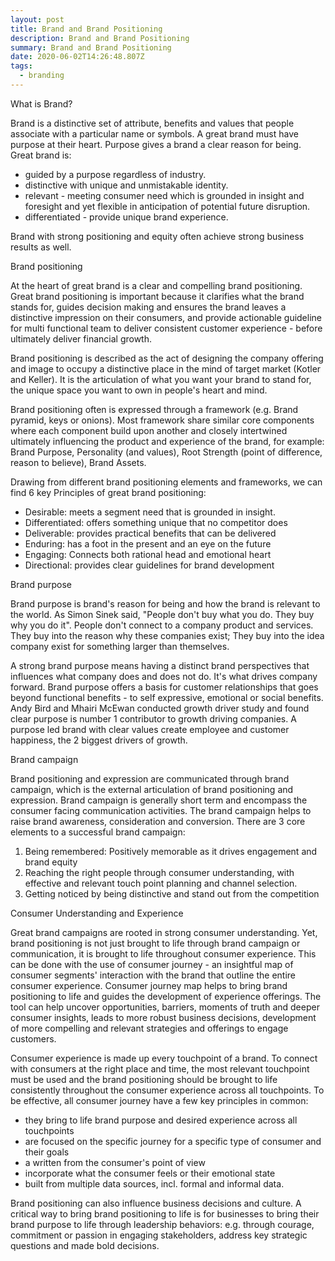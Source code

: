 ```yaml
---
layout: post
title: Brand and Brand Positioning
description: Brand and Brand Positioning
summary: Brand and Brand Positioning
date: 2020-06-02T14:26:48.807Z
tags:
  - branding
---
```

What is Brand?

Brand is a distinctive set of attribute, benefits and values that people associate with a particular name or symbols.  A great brand must have purpose at their heart. Purpose gives a brand a clear reason for being. Great brand is:

* guided by a purpose regardless of industry. 
* distinctive with unique and unmistakable identity. 
* relevant - meeting consumer need which is grounded in insight and foresight and yet flexible in anticipation of potential future disruption. 
* differentiated - provide unique brand experience. 

Brand with strong positioning and equity often achieve strong business results as well. 

Brand positioning 

At the heart of great brand is a clear and compelling brand positioning. Great brand positioning is important because it clarifies what the brand stands for, guides decision making and ensures the brand leaves a distinctive impression on their consumers, and provide actionable guideline for multi functional team to deliver consistent customer experience - before ultimately deliver financial growth. 

Brand positioning is described as the act of designing the company offering and image to occupy a distinctive place in the mind of target market (Kotler and Keller).  It is the articulation of what  you want your brand to stand for, the unique space you want to own in people's heart and mind. 

Brand positioning often is expressed through a framework (e.g. Brand pyramid, keys or onions). Most framework share similar core components where each component build upon another and closely intertwined ultimately influencing the product and experience of the brand, for example: Brand Purpose, Personality (and values), Root Strength (point of difference, reason to believe), Brand Assets.

Drawing from different brand positioning elements and frameworks, we can find 6 key Principles of great brand positioning: 

* Desirable: meets a segment need that is grounded in insight. 
* Differentiated: offers something unique that no competitor does
* Deliverable: provides practical benefits that can be delivered
* Enduring: has a foot in the present and an eye on the future
* Engaging: Connects both rational head and emotional heart
* Directional: provides clear guidelines for brand development

Brand purpose

Brand purpose is brand's reason for being and how the brand is relevant to the world. As Simon Sinek said, "People don't buy what you do. They buy why you do it". People don't connect to a company product and services. They buy into the reason why these companies exist; They buy into the idea company exist for something larger than themselves. 

A strong brand purpose means having a distinct brand perspectives that influences what company does and does not do. It's what drives company forward. Brand purpose offers a basis for customer relationships that goes beyond functional benefits - to self expressive, emotional or social benefits. Andy Bird and Mhairi McEwan conducted growth driver study and found clear purpose is number 1 contributor to growth driving companies. A purpose led brand with clear values create employee and customer happiness, the 2 biggest drivers of growth. 

Brand campaign

Brand positioning and expression are communicated through brand campaign, which is the external articulation of brand positioning and expression. Brand campaign is generally short term and encompass the consumer facing communication activities. The brand campaign helps to raise brand awareness, consideration and conversion. There are 3 core elements to a successful brand campaign:

1. Being remembered: Positively memorable as it drives engagement and brand equity
2. Reaching the right people through consumer understanding, with effective and relevant touch point planning and channel selection. 
3. Getting noticed by being distinctive and stand out from the competition 

Consumer Understanding and Experience

Great brand campaigns are rooted in strong consumer understanding. Yet, brand positioning is not just brought to life through brand campaign or communication, it is brought to life throughout consumer experience. This can be done with the use of consumer journey - an insightful map of consumer segments' interaction with the brand that outline the entire consumer experience. Consumer journey map helps to bring brand positioning to life and guides the development of experience offerings. The tool can help uncover opportunities, barriers, moments of truth and deeper consumer insights, leads to more robust business decisions, development of more compelling and relevant strategies and offerings to engage customers.

Consumer experience is made up every touchpoint of a brand. To connect with consumers at the right place and time, the most relevant touchpoint must be used and the brand positioning should be brought to life consistently throughout the consumer experience across all touchpoints. To be effective, all consumer journey have a few key principles in common:

* they bring to life brand purpose and desired experience across all touchpoints
* are focused on the specific journey for a specific type of consumer and their goals
* a written from the consumer's point of view
* incorporate what the consumer feels or their emotional state
* built from multiple data sources, incl. formal and informal data.

Brand positioning can also influence business decisions and culture. A critical way to bring brand positioning to life is for businesses to bring their brand purpose to life through leadership behaviors: e.g. through courage, commitment or passion in engaging stakeholders, address key strategic questions and made bold decisions.